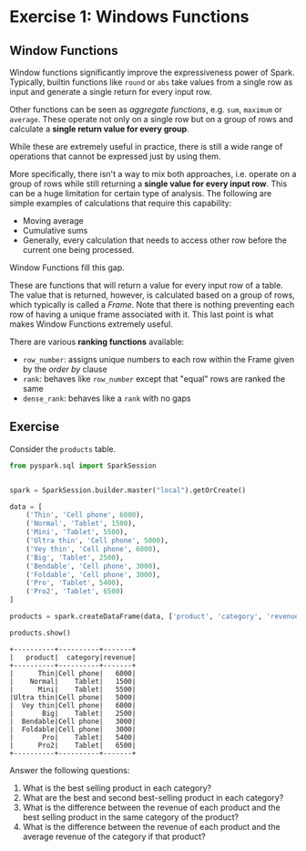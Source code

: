 # Exercise 1: Windows Functions
## Window Functions
Window functions significantly improve the expressiveness power of Spark. Typically, builtin functions like `round` or `abs` take values from a single row as input and generate a single return for every input row.

Other functions can be seen as *aggregate functions*, e.g. `sum`, `maximum` or `average`. These operate not only on a single row but on a group of rows and calculate a **single return value for every group**.

While these are extremely useful in practice, there is still a wide range of operations that cannot be expressed just by using them.

More specifically, there isn't a way to mix both approaches, i.e. operate on a group of rows while still returning a **single value for every input row**. This can be a huge limitation for certain type of analysis. The following are simple examples of calculations that require this capability:

- Moving average
- Cumulative sums
- Generally, every calculation that needs to access other row before the current one being processed.

Window Functions fill this gap.

These are functions that will return a value for every input row of a table. The value that is returned, however, is calculated based on a group of rows, which typically is called a *Frame*.
Note that there is nothing preventing each row of having a unique frame associated with it. This last point is what makes Window Functions extremely useful.

 
There are various **ranking functions** available:
- `row_number`: assigns unique numbers to each row within the Frame given by the *order by* clause
- `rank`: behaves like `row_number` except that "equal" rows are ranked the same
- `dense_rank`: behaves like a `rank` with no gaps

## Exercise
Consider the `products` table.

```python
from pyspark.sql import SparkSession


spark = SparkSession.builder.master("local").getOrCreate()

data = [
    ('Thin', 'Cell phone', 6000),
    ('Normal', 'Tablet', 1500),
    ('Mini', 'Tablet', 5500),
    ('Ultra thin', 'Cell phone', 5000),
    ('Vey thin', 'Cell phone', 6000),
    ('Big', 'Tablet', 2500),
    ('Bendable', 'Cell phone', 3000),
    ('Foldable', 'Cell phone', 3000),
    ('Pro', 'Tablet', 5400),
    ('Pro2', 'Tablet', 6500)
]

products = spark.createDataFrame(data, ['product', 'category', 'revenue'])

products.show()
```

```
+----------+----------+-------+
|   product|  category|revenue|
+----------+----------+-------+
|      Thin|Cell phone|   6000|
|    Normal|    Tablet|   1500|
|      Mini|    Tablet|   5500|
|Ultra thin|Cell phone|   5000|
|  Vey thin|Cell phone|   6000|
|       Big|    Tablet|   2500|
|  Bendable|Cell phone|   3000|
|  Foldable|Cell phone|   3000|
|       Pro|    Tablet|   5400|
|      Pro2|    Tablet|   6500|
+----------+----------+-------+
```

Answer the following questions:

1. What is the best selling product in each category?
2. What are the best and second best-selling product in each category?
3. What is the difference between the revenue of each product and the best selling product in the same category of the product?
4. What is the difference between the revenue of each product and the average revenue of the category if that product?
    
    
    


